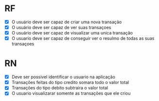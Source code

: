 # RF

- [x] O usuário deve ser capaz de criar uma nova transação
- [x] O usuário deve ser capaz de ver suas transaçoes
- [x] O usuário deve ser capaz de visualizar uma unica transação
- [x] O usuario deve ser capaz de conseguir ver o resulmo de todas as suas transaçoes

# RN

- [x] Deve ser possivel identificar o usuario na aplicação
- [x] Transações feitas do tipo credito somara todo o valor total
- [x] Transações do tipo debito subtraira o valor total
- [x] O usuario visualizarar somente as transações que ele criou